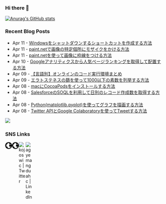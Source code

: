 ### Hi there 👋

[![Anurag's GitHub stats](https://github-readme-stats.vercel.app/api?username=kenjinote)](https://github.com/anuraghazra/github-readme-stats)


### Recent Blog Posts
<!-- feed start -->
- Apr 11 - [Windowsをシャットダウンするショートカットを作成する方法](https://kenji.blog/posts/windows%E3%82%92%E3%82%B7%E3%83%A3%E3%83%83%E3%83%88%E3%83%80%E3%82%A6%E3%83%B3%E3%81%99%E3%82%8B%E3%82%B7%E3%83%A7%E3%83%BC%E3%83%88%E3%82%AB%E3%83%83%E3%83%88%E3%82%92%E4%BD%9C%E6%88%90%E3%81%99%E3%82%8B%E6%96%B9%E6%B3%95/)
- Apr 11 - [paint.netで画像の特定個所にモザイクをかける方法](https://kenji.blog/posts/paint.net%E3%81%A7%E7%94%BB%E5%83%8F%E3%81%AE%E7%89%B9%E5%AE%9A%E5%80%8B%E6%89%80%E3%81%AB%E3%83%A2%E3%82%B6%E3%82%A4%E3%82%AF%E3%82%92%E3%81%8B%E3%81%91%E3%82%8B%E6%96%B9%E6%B3%95/)
- Apr 11 - [paint.netを使って画像に枠線をつける方法](https://kenji.blog/posts/paint.net%E3%82%92%E4%BD%BF%E3%81%A3%E3%81%A6%E7%94%BB%E5%83%8F%E3%81%AB%E6%9E%A0%E7%B7%9A%E3%82%92%E3%81%A4%E3%81%91%E3%82%8B%E6%96%B9%E6%B3%95/)
- Apr 10 - [Googleアナリティクスから人気ページランキングを取得して配置する方法](https://kenji.blog/posts/google%E3%82%A2%E3%83%8A%E3%83%AA%E3%83%86%E3%82%A3%E3%82%AF%E3%82%B9%E3%81%8B%E3%82%89%E4%BA%BA%E6%B0%97%E3%83%9A%E3%83%BC%E3%82%B8%E3%83%A9%E3%83%B3%E3%82%AD%E3%83%B3%E3%82%B0%E3%82%92%E5%8F%96%E5%BE%97%E3%81%97%E3%81%A6%E9%85%8D%E7%BD%AE%E3%81%99%E3%82%8B%E6%96%B9%E6%B3%95/)
- Apr 09 - [【言語別】オンラインのコード実行環境まとめ](https://kenji.blog/posts/%E3%82%AA%E3%83%B3%E3%83%A9%E3%82%A4%E3%83%B3%E3%81%AE%E3%82%B3%E3%83%BC%E3%83%89%E5%AE%9F%E8%A1%8C%E7%92%B0%E5%A2%83%E3%81%BE%E3%81%A8%E3%82%81/)
- Apr 09 - [エラトステネスの篩を使って1000以下の素数を列挙する方法](https://kenji.blog/posts/%E3%82%A8%E3%83%A9%E3%83%88%E3%82%B9%E3%83%86%E3%83%8D%E3%82%B9%E3%81%AE%E7%AF%A9%E3%82%92%E4%BD%BF%E3%81%A3%E3%81%A61000%E4%BB%A5%E4%B8%8B%E3%81%AE%E7%B4%A0%E6%95%B0%E3%82%92%E5%88%97%E6%8C%99%E3%81%99%E3%82%8B%E6%96%B9%E6%B3%95/)
- Apr 08 - [macにCocoaPodsをインストールする方法](https://kenji.blog/posts/mac%E3%81%ABcocoapods%E3%82%92%E3%82%A4%E3%83%B3%E3%82%B9%E3%83%88%E3%83%BC%E3%83%AB%E3%81%99%E3%82%8B%E6%96%B9%E6%B3%95/)
- Apr 08 - [SalesforceのSOQLを利用して日別のレコード作成数を取得する方法](https://kenji.blog/posts/salesforce%E3%81%AEsoql%E3%82%92%E5%88%A9%E7%94%A8%E3%81%97%E3%81%A6%E6%97%A5%E5%88%A5%E3%81%AE%E3%83%AC%E3%82%B3%E3%83%BC%E3%83%89%E4%BD%9C%E6%88%90%E6%95%B0%E3%82%92%E5%8F%96%E5%BE%97%E3%81%99%E3%82%8B%E6%96%B9%E6%B3%95/)
- Apr 08 - [Python(matplotlib.pyplot)を使ってグラフを描画する方法](https://kenji.blog/posts/pythonmatplotlib.pyplot%E3%82%92%E4%BD%BF%E3%81%A3%E3%81%A6%E3%82%B0%E3%83%A9%E3%83%95%E3%82%92%E6%8F%8F%E7%94%BB%E3%81%99%E3%82%8B%E6%96%B9%E6%B3%95/)
- Apr 08 - [Twitter APIとGoogle Colaboratoryを使ってTweetする方法](https://kenji.blog/posts/twitter-api%E3%81%A8google-colaboratory%E3%82%92%E4%BD%BF%E3%81%A3%E3%81%A6tweet%E3%81%99%E3%82%8B%E6%96%B9%E6%B3%95/)
<!-- feed end -->

<!-- GitHub Profile Views Counter -->
![](https://komarev.com/ghpvc/?username=kenjinote)

<!-- SNS Links -->
### SNS Links
[<img align="left" alt="codewithkojo.com" width="22px" src="https://raw.githubusercontent.com/iconic/open-iconic/master/svg/globe.svg" />][website1]
[<img align="left" alt="codewithkojo.com" width="22px" src="https://raw.githubusercontent.com/iconic/open-iconic/master/svg/globe.svg" />][website2]
[<img align="left" alt="kojoswic | Twitter" width="22px" src="https://cdn.jsdelivr.net/npm/simple-icons@v3/icons/twitter.svg" />][twitter]
[<img align="left" alt="agyemangduahc | LinkedIn" width="22px" src="https://cdn.jsdelivr.net/npm/simple-icons@v3/icons/linkedin.svg" />][linkedin]

[website1]: https://hack.jp
[website2]: https://kenji.blog
[twitter]: https://twitter.com/kenjinote
[linkedin]: https://www.linkedin.com/in/kenjinote/

<!--
**kenjinote/kenjinote** is a ✨ _special_ ✨ repository because its `README.md` (this file) appears on your GitHub profile.

Here are some ideas to get you started:

- 🔭 I’m currently working on ...
- 🌱 I’m currently learning ...
- 👯 I’m looking to collaborate on ...
- 🤔 I’m looking for help with ...
- 💬 Ask me about ...
- 📫 How to reach me: ...
- 😄 Pronouns: ...
- ⚡ Fun fact: ...
-->
